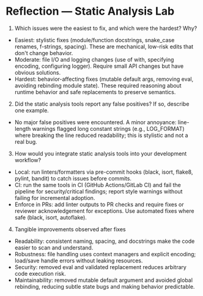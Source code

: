 # Reflection — Static Analysis Lab

1) Which issues were the easiest to fix, and which were the hardest? Why?
- Easiest: stylistic fixes (module/function docstrings, snake_case renames, f-strings, spacing). These are mechanical, low-risk edits that don't change behavior.
- Moderate: file I/O and logging changes (use of with, specifying encoding, configuring logger). Require small API changes but have obvious solutions.
- Hardest: behavior-affecting fixes (mutable default args, removing eval, avoiding rebinding module state). These required reasoning about runtime behavior and safe replacements to preserve semantics.

2) Did the static analysis tools report any false positives? If so, describe one example.
- No major false positives were encountered. A minor annoyance: line-length warnings flagged long constant strings (e.g., LOG_FORMAT) where breaking the line reduced readability; this is stylistic and not a real bug.

3) How would you integrate static analysis tools into your development workflow?
- Local: run linters/formatters via pre-commit hooks (black, isort, flake8, pylint, bandit) to catch issues before commits.
- CI: run the same tools in CI (GitHub Actions/GitLab CI) and fail the pipeline for security/critical findings; report style warnings without failing for incremental adoption.
- Enforce in PRs: add linter outputs to PR checks and require fixes or reviewer acknowledgement for exceptions. Use automated fixes where safe (black, isort, autoflake).

4) Tangible improvements observed after fixes
- Readability: consistent naming, spacing, and docstrings make the code easier to scan and understand.
- Robustness: file handling uses context managers and explicit encoding; load/save handle errors without leaking resources.
- Security: removed eval and validated replacement reduces arbitrary code execution risk.
- Maintainability: removed mutable default argument and avoided global rebinding, reducing subtle state bugs and making behavior predictable.
